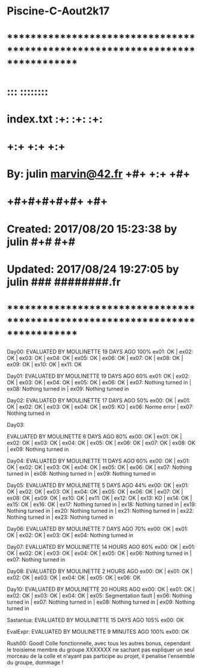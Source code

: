 # Piscine-C-Aout2k17

# **************************************************************************** #
#                                                                              #
#                                                         :::      ::::::::    #
#    index.txt                                          :+:      :+:    :+:    #
#                                                     +:+ +:+         +:+      #
#    By: julin <marvin@42.fr>                       +#+  +:+       +#+         #
#                                                 +#+#+#+#+#+   +#+            #
#    Created: 2017/08/20 15:23:38 by julin             #+#    #+#              #
#    Updated: 2017/08/24 19:27:05 by julin            ###   ########.fr        #
#                                                                              #
# **************************************************************************** #


Day00:
EVALUATED BY MOULINETTE 19 DAYS AGO  100%
ex01: OK | ex02: OK | ex03: OK | ex04: OK | ex05: OK | ex06: OK | ex07: OK | ex08: OK | ex09: OK | ex10: OK | ex11: OK

Day01:
EVALUATED BY MOULINETTE 19 DAYS AGO  60%
ex01: OK | ex02: OK | ex03: OK | ex04: OK | ex05: OK | ex06: OK | ex07: Nothing turned in | ex08: Nothing turned in | ex09: Nothing turned in

Day02:
EVALUATED BY MOULINETTE 17 DAYS AGO  50%
ex00: OK | ex01: OK | ex02: OK | ex03: OK | ex04: OK | ex05: KO | ex06: Norme error | ex07: Nothing turned in

Day03:

EVALUATED BY MOULINETTE 6 DAYS AGO  80%
ex00: OK | ex01: OK | ex02: OK | ex03: OK | ex04: OK | ex05: OK | ex06: OK | ex07: OK | ex08: OK | ex09: Nothing turned in

Day04:
EVALUATED BY MOULINETTE 11 DAYS AGO  60%
ex00: OK | ex01: OK | ex02: OK | ex03: OK | ex04: OK | ex05: OK | ex06: OK | ex07: Nothing turned in | ex08: Nothing turned in | ex09: Nothing turned in

Day05:
EVALUATED BY MOULINETTE 5 DAYS AGO  44%
ex00: OK | ex01: OK | ex02: OK | ex03: OK | ex04: OK | ex05: OK | ex06: OK | ex07: OK | ex08: OK | ex09: OK | ex10: OK | ex11: OK | ex12: OK | ex13: KO | ex14: OK | ex15: OK | ex16: OK | ex17: Nothing turned in | ex18: Nothing turned in | ex19: Nothing turned in | ex20: Nothing turned in | ex21: Nothing turned in | ex22: Nothing turned in | ex23: Nothing turned in

Day06:
EVALUATED BY MOULINETTE 7 DAYS AGO  70%
ex00: OK | ex01: OK | ex02: OK | ex03: OK | ex04: Nothing turned in

Day07:
EVALUATED BY MOULINETTE 14 HOURS AGO  60%
ex00: OK | ex01: OK | ex02: OK | ex03: OK | ex04: OK | ex05: OK | ex06: Nothing turned in | ex07: Nothing turned in

Day08:
EVALUATED BY MOULINETTE 2 HOURS AGO
ex00: OK | ex01: OK | ex02: OK | ex03: OK | ex04: OK | ex05: OK | ex06: OK

Day10:
EVALUATED BY MOULINETTE 20 HOURS AGO
ex00: OK | ex01: OK | ex02: OK | ex03: OK | ex04: OK | ex05: Segmentation fault | ex06: Nothing turned in | ex07: Nothing turned in | ex08: Nothing turned in | ex09: Nothing turned in

Sastantua:
EVALUATED BY MOULINETTE 15 DAYS AGO  105%
ex00: OK

EvalExpr:
EVALUATED BY MOULINETTE 9 MINUTES AGO  100%
ex00: OK

Rush00:
Good! Colle fonctionnelle, avec tous les autres bonus, cependant le troisieme membre du groupe XXXXXXX ne sachant pas expliquer un seul morceau de la colle et n'ayant pas participe au projet, il penalise l'ensemble du groupe, dommage !
